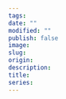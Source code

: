 ```yaml
---
tags: 
date: ""
modified: ""
publish: false
image: 
slug: 
origin: 
description: 
title: 
series:
---
```

